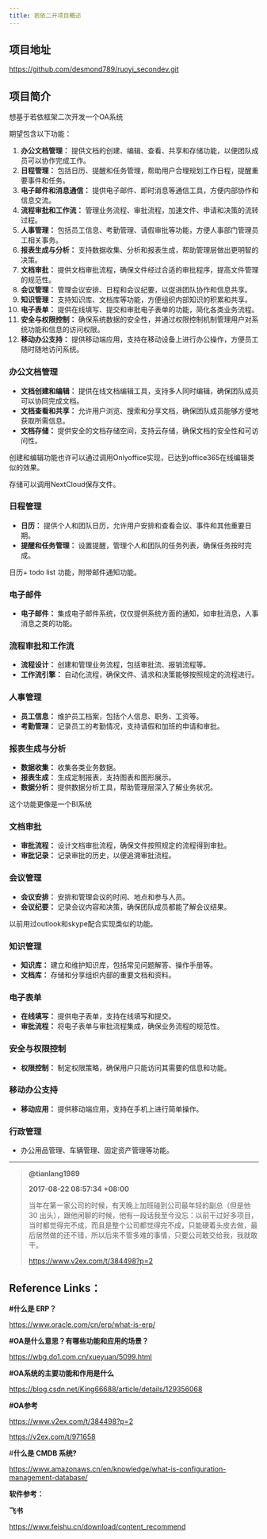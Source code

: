 ```yaml
---
title: 若依二开项目概述
---
```

## 项目地址

https://github.com/desmond789/ruoyi_secondev.git

## 项目简介

想基于若依框架二次开发一个OA系统

期望包含以下功能：

1. **办公文档管理：** 提供文档的创建、编辑、查看、共享和存储功能，以便团队成员可以协作完成工作。
2. **日程管理：** 包括日历、提醒和任务管理，帮助用户合理规划工作日程，提醒重要事件和任务。
3. **电子邮件和消息通信：** 提供电子邮件、即时消息等通信工具，方便内部协作和信息交流。
4. **流程审批和工作流：** 管理业务流程、审批流程，加速文件、申请和决策的流转过程。
5. **人事管理：** 包括员工信息、考勤管理、请假审批等功能，方便人事部门管理员工相关事务。
6. **报表生成与分析：** 支持数据收集、分析和报表生成，帮助管理层做出更明智的决策。
7. **文档审批：** 提供文档审批流程，确保文件经过合适的审批程序，提高文件管理的规范性。
8. **会议管理：** 管理会议安排、日程和会议纪要，以促进团队协作和信息共享。
9. **知识管理：** 支持知识库、文档库等功能，方便组织内部知识的积累和共享。
10. **电子表单：** 提供在线填写、提交和审批电子表单的功能，简化各类业务流程。
11. **安全与权限控制：** 确保系统数据的安全性，并通过权限控制机制管理用户对系统功能和信息的访问权限。
12. **移动办公支持：** 提供移动端应用，支持在移动设备上进行办公操作，方便员工随时随地访问系统。

### 办公文档管理

* **文档创建和编辑：** 提供在线文档编辑工具，支持多人同时编辑，确保团队成员可以协同完成文档。
* **文档查看和共享：** 允许用户浏览、搜索和分享文档，确保团队成员能够方便地获取所需信息。
* **文档存储：** 提供安全的文档存储空间，支持云存储，确保文档的安全性和可访问性。

创建和编辑功能也许可以通过调用Onlyoffice实现，已达到office365在线编辑类似的效果。

存储可以调用NextCloud保存文件。

### 日程管理

* **日历：** 提供个人和团队日历，允许用户安排和查看会议、事件和其他重要日期。
* **提醒和任务管理：** 设置提醒，管理个人和团队的任务列表，确保任务按时完成。

日历+ todo list 功能，附带邮件通知功能。

### 电子邮件

* **电子邮件：** 集成电子邮件系统，仅仅提供系统方面的通知，如审批消息，人事消息之类的功能。

### 流程审批和工作流

* **流程设计：** 创建和管理业务流程，包括审批流、报销流程等。
* **工作流引擎：** 自动化流程，确保文件、请求和决策能够按照规定的流程进行。

### 人事管理

* **员工信息：** 维护员工档案，包括个人信息、职务、工资等。
* **考勤管理：** 记录员工的考勤情况，支持请假和加班的申请和审批。

### 报表生成与分析

* **数据收集：** 收集各类业务数据。
* **报表生成：** 生成定制报表，支持图表和图形展示。
* **数据分析：** 提供数据分析工具，帮助管理层深入了解业务状况。

这个功能更像是一个BI系统

### 文档审批

* **审批流程：** 设计文档审批流程，确保文件按照规定的流程得到审批。
* **审批记录：** 记录审批的历史，以便追溯审批流程。

### 会议管理

* **会议安排：** 安排和管理会议的时间、地点和参与人员。
* **会议纪要：** 记录会议内容和决策，确保团队成员都能了解会议结果。

以前用过outlook和skype配合实现类似的功能。

### 知识管理

* **知识库：** 建立和维护知识库，包括常见问题解答、操作手册等。
* **文档库：** 存储和分享组织内部的重要文档和资料。

### 电子表单

* **在线填写：** 提供电子表单，支持在线填写和提交。
* **审批流程：** 将电子表单与审批流程集成，确保业务流程的规范性。

### 安全与权限控制

* **权限控制：** 制定权限策略，确保用户只能访问其需要的信息和功能。

### 移动办公支持

* **移动应用：** 提供移动端应用，支持在手机上进行简单操作。

### 行政管理

* 办公用品管理、车辆管理、固定资产管理等功能。


---



> **@tianlang1989**
>
>  **2017-08-22 08:57:34 +08:00**
>
> 当年在第一家公司的时候，有天晚上加班碰到公司最年轻的副总（但是他 30 出头），跟他闲聊的时候，他有一段话我至今没忘：以前干过好多项目，当时都觉得完不成，而且是整个公司都觉得完不成，只能硬着头皮去做，最后居然做的还不错，所以后来不管多难的事情，只要公司敢交给我，我就敢干。
>
> https://www.v2ex.com/t/384498?p=2

## Reference Links：

**#什么是 ERP？**

https://www.oracle.com/cn/erp/what-is-erp/

**#OA是什么意思？有哪些功能和应用的场景？**

https://wbg.do1.com.cn/xueyuan/5099.html

**#OA系统的主要功能和作用是什么**

https://blog.csdn.net/King66688/article/details/129356068

**#OA参考**

https://www.v2ex.com/t/384498?p=2

https://v2ex.com/t/971658

#**什么是 CMDB 系统?**

https://www.amazonaws.cn/en/knowledge/what-is-configuration-management-database/

**软件参考：**

**飞书**

https://www.feishu.cn/download/content_recommend
